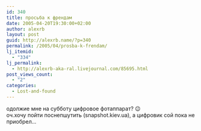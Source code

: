 ```yaml
---
id: 340
title: просьба к френдам
date: 2005-04-20T19:30:00+02:00
author: alexrb
layout: post
guid: http://alexrb.name/?p=340
permalink: /2005/04/prosba-k-frendam/
lj_itemid:
  - "334"
lj_permalink:
  - http://alexrb-aka-ral.livejournal.com/85695.html
post_views_count:
  - "2"
categories:
  - Lost-and-found
---
```

одолжие мне на субботу цифровое фотаппарат? 😉  
оч.хочу пойти поснепшутить (snapshot.kiev.ua), а цифровик сой пока не приобрел&#8230;